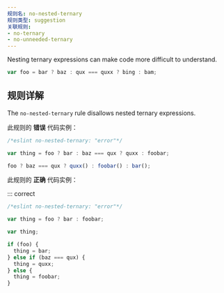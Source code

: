 ```yaml
---
规则名: no-nested-ternary
规则类型: suggestion
关联规则:
- no-ternary
- no-unneeded-ternary
---
```



Nesting ternary expressions can make code more difficult to understand.

```js
var foo = bar ? baz : qux === quxx ? bing : bam;
```

## 规则详解

The `no-nested-ternary` rule disallows nested ternary expressions.

此规则的 **错误** 代码实例：



```js
/*eslint no-nested-ternary: "error"*/

var thing = foo ? bar : baz === qux ? quxx : foobar;

foo ? baz === qux ? quxx() : foobar() : bar();
```

此规则的 **正确** 代码实例：

::: correct

```js
/*eslint no-nested-ternary: "error"*/

var thing = foo ? bar : foobar;

var thing;

if (foo) {
  thing = bar;
} else if (baz === qux) {
  thing = quxx;
} else {
  thing = foobar;
}
```
